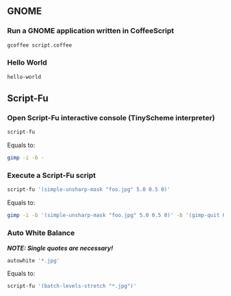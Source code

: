 
## GNOME

### Run a GNOME application written in CoffeeScript

```sh
gcoffee script.coffee
```

### Hello World

```sh
hello-world
```

## Script-Fu

### Open Script-Fu interactive console (TinyScheme interpreter)

```sh
script-fu
```

Equals to:

```sh
gimp -i -b -
```

### Execute a Script-Fu script

```sh
script-fu '(simple-unsharp-mask "foo.jpg" 5.0 0.5 0)'
```

Equals to:

```sh
gimp -i -b '(simple-unsharp-mask "foo.jpg" 5.0 0.5 0)' -b '(gimp-quit 0)'
```

### Auto White Balance

___NOTE: Single quotes are necessary!___

```sh
autowhite '*.jpg'
```

Equals to:

```sh
script-fu '(batch-levels-stretch "*.jpg")'
```
